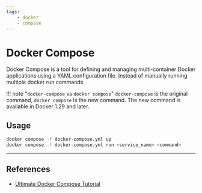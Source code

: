 ```yaml
---
tags:
    - docker
    - compose
---
```


# Docker Compose
Docker Compose is a tool for defining and managing multi-container Docker applications using a YAML configuration file. Instead of manually running multiple docker run commands

!!! note "`docker-compose` vs `docker compose`"
    `docker-compose` is the original command, `docker compose` is the new command. 
    The new command is available in Docker 1.29 and later.
    

## Usage     

```bash
docker compose -f docker-compose.yml up
docker compose -f docker-compose.yml run <service_name> <command>
```

---

## References
- [Ultimate Docker Compose Tutorial](https://youtu.be/SXwC9fSwct8)